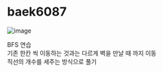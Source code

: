 # baek6087   
![image](https://user-images.githubusercontent.com/48464681/117465456-af85dd00-af8c-11eb-9b7d-f9df63ed5360.png)
   
BFS 연습   
기존 한칸 씩 이동하는 것과는 다르게 벽을 만날 때 까지 이동   
직선의 개수를 세주는 방식으로 풀기
